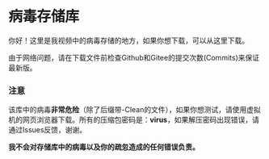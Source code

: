 # 病毒存储库
你好！这里是我视频中的病毒存储的地方，如果你想下载，可以从这里下载。

由于网络问题，请在下载文件前检查Github和Gitee的提交次数(Commits)来保证最新版。
### 注意
该库中的病毒**非常危险**（除了后缀带-Clean的文件），如果你想测试，请使用虚拟机的网页浏览器下载。所有的压缩包密码是：**virus**，如果解压密码出现错误，请通过Issues反馈，谢谢。

**我不会对存储库中的病毒以及你的疏忽造成的任何错误负责。**
